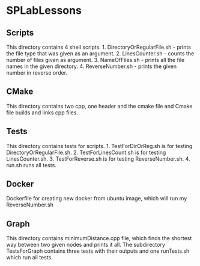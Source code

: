 # SPLabLessons
## Scripts
This directory contains 4 shell scripts.
	1. DirectoryOrRegularFile.sh - prints the file type that was given as an argument.
	2. LinesCounter.sh - counts the number of files given as argument.
	3. NameOfFiles.sh - prints all the file names in the given directory.
	4. ReverseNumber.sh - prints the given number in reverse order.
## CMake
This directory contains two cpp, one header and the cmake file and Cmake file builds and links cpp files.
## Tests
This directory contains tests for scripts.
	1. TestForDirOrReg.sh is for testing DirectoryOrRegularFile.sh.
	2. TestForLinesCount.sh is for testing LinesCounter.sh.
	3. TestForReverse.sh is for testing ReverseNumber.sh.
	4. run.sh runs all tests.
## Docker
Dockerfile for creating new docker from ubuntu image, which will run my ReverseNumber.sh
## Graph
This directory contains minimumDistance.cpp file, which finds the shortest way between two given nodes and prints it all. The subdirectory TestsForGraph contains three tests with their outputs and one runTests.sh which run all tests.

